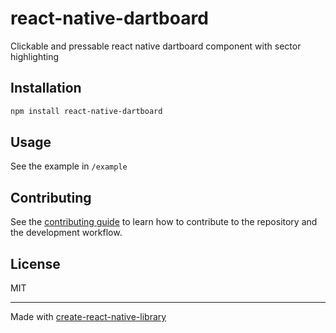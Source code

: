 # react-native-dartboard

Clickable and pressable react native dartboard component with sector highlighting

## Installation

```sh
npm install react-native-dartboard
```

## Usage

See the example in `/example`

## Contributing

See the [contributing guide](CONTRIBUTING.md) to learn how to contribute to the repository and the development workflow.

## License

MIT

---

Made with [create-react-native-library](https://github.com/callstack/react-native-builder-bob)
